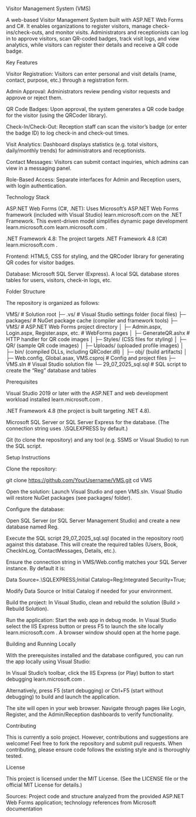   Visitor Management System (VMS)

A web-based Visitor Management System built with ASP.NET Web Forms and C#. It enables organizations to register visitors, manage check-ins/check-outs, and monitor visits. Administrators and receptionists can log in to approve visitors, scan QR-coded badges, track visit logs, and view analytics, while visitors can register their details and receive a QR code badge.

Key Features

Visitor Registration: Visitors can enter personal and visit details (name, contact, purpose, etc.) through a registration form.

Admin Approval: Administrators review pending visitor requests and approve or reject them.

QR Code Badges: Upon approval, the system generates a QR code badge for the visitor (using the QRCoder library).

Check-In/Check-Out: Reception staff can scan the visitor’s badge (or enter the badge ID) to log check-in and check-out times.

Visit Analytics: Dashboard displays statistics (e.g. total visitors, daily/monthly trends) for administrators and receptionists.

Contact Messages: Visitors can submit contact inquiries, which admins can view in a messaging panel.

Role-Based Access: Separate interfaces for Admin and Reception users, with login authentication.

Technology Stack

ASP.NET Web Forms (C#, .NET): Uses Microsoft’s ASP.NET Web Forms framework (included with Visual Studio)
learn.microsoft.com
 on the .NET Framework. This event-driven model simplifies dynamic page development
learn.microsoft.com
learn.microsoft.com
.

.NET Framework 4.8: The project targets .NET Framework 4.8 (C#)
learn.microsoft.com
.

Frontend: HTML5, CSS for styling, and the QRCoder library for generating QR codes for visitor badges.

Database: Microsoft SQL Server (Express). A local SQL database stores tables for users, visitors, check-in logs, etc.

Folder Structure

The repository is organized as follows:

VMS/                   # Solution root
├─ .vs/                # Visual Studio settings folder (local files)
├─ packages/           # NuGet package cache (compiler and framework tools)
├─ VMS/                # ASP.NET Web Forms project directory
│   ├─ Admin.aspx, Login.aspx, Register.aspx, etc.   # WebForms pages
│   ├─ GenerateQR.ashx                                 # HTTP handler for QR code images
│   ├─ Styles/ (CSS files for styling)
│   ├─ QR/ (sample QR code images)
│   ├─ Uploads/ (uploaded profile images)
│   ├─ bin/ (compiled DLLs, including QRCoder.dll)
│   ├─ obj/ (build artifacts)
│   ├─ Web.config, Global.asax, VMS.csproj            # Config and project files
├─ VMS.sln            # Visual Studio solution file
└─ 29_07_2025_sql.sql # SQL script to create the “Reg” database and tables

Prerequisites

Visual Studio 2019 or later with the ASP.NET and web development workload installed
learn.microsoft.com
.

.NET Framework 4.8 (the project is built targeting .NET 4.8).

Microsoft SQL Server or SQL Server Express for the database. (The connection string uses .\SQLEXPRESS by default.)

Git (to clone the repository) and any tool (e.g. SSMS or Visual Studio) to run the SQL script.

Setup Instructions

Clone the repository:

git clone https://github.com/YourUsername/VMS.git
cd VMS


Open the solution: Launch Visual Studio and open VMS.sln. Visual Studio will restore NuGet packages (see packages/ folder).

Configure the database:

Open SQL Server (or SQL Server Management Studio) and create a new database named Reg.

Execute the SQL script 29_07_2025_sql.sql (located in the repository root) against this database. This will create the required tables (Users, Book, CheckInLog, ContactMessages, Details, etc.).

Ensure the connection string in VMS/Web.config matches your SQL Server instance. By default it is:

Data Source=.\SQLEXPRESS;Initial Catalog=Reg;Integrated Security=True;


Modify Data Source or Initial Catalog if needed for your environment.

Build the project: In Visual Studio, clean and rebuild the solution (Build > Rebuild Solution).

Run the application: Start the web app in debug mode. In Visual Studio select the IIS Express button or press F5 to launch the site locally
learn.microsoft.com
. A browser window should open at the home page.

Building and Running Locally

With the prerequisites installed and the database configured, you can run the app locally using Visual Studio:

In Visual Studio’s toolbar, click the IIS Express (or Play) button to start debugging
learn.microsoft.com
.

Alternatively, press F5 (start debugging) or Ctrl+F5 (start without debugging) to build and launch the application.

The site will open in your web browser. Navigate through pages like Login, Register, and the Admin/Reception dashboards to verify functionality.

Contributing

This is currently a solo project. However, contributions and suggestions are welcome! Feel free to fork the repository and submit pull requests. When contributing, please ensure code follows the existing style and is thoroughly tested.

License

This project is licensed under the MIT License. (See the LICENSE file or the official MIT License for details.)

Sources: Project code and structure analyzed from the provided ASP.NET Web Forms application; technology references from Microsoft documentation
